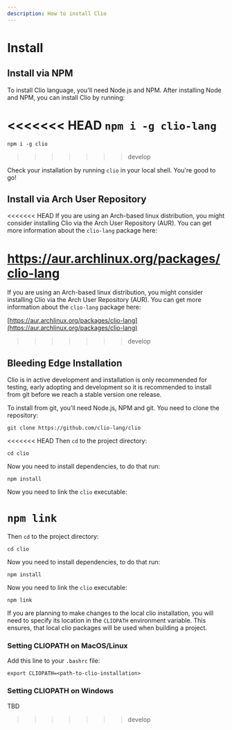 ```yaml
---
description: How to install Clio
---
```


# Install

## Install via NPM

To install Clio language, you'll need Node.js and NPM. After installing Node and NPM, you can install Clio by running:

<<<<<<< HEAD
`npm i -g clio-lang`
=======
`npm i -g clio`

> > > > > > > develop

Check your installation by running `clio` in your local shell. You're good to go!

## Install via Arch User Repository

<<<<<<< HEAD
If you are using an Arch-based linux distribution, you might consider installing Clio via the Arch User Repository (AUR).
You can get more information about the `clio-lang` package here:

# https://aur.archlinux.org/packages/clio-lang

If you are using an Arch-based linux distribution, you might consider installing Clio via the Arch User Repository \(AUR\). You can get more information about the `clio-lang` package here:

[https://aur.archlinux.org/packages/clio-lang](https://aur.archlinux.org/packages/clio-lang)

> > > > > > > develop

## Bleeding Edge Installation

Clio is in active development and installation is only recommended for testing, early adopting and development so it is recommended to install from git before we reach a stable version one release.

To install from git, you'll need Node.js, NPM and git. You need to clone the repository:

`git clone https://github.com/clio-lang/clio`

<<<<<<< HEAD
Then `cd` to the project directory:

`cd clio`

Now you need to install dependencies, to do that run:

`npm install`

Now you need to link the `clio` executable:

# `npm link`

Then `cd` to the project directory:

`cd clio`

Now you need to install dependencies, to do that run:

`npm install`

Now you need to link the `clio` executable:

`npm link`

If you are planning to make changes to the local clio installation, you will need to specify its location in the `CLIOPATH` environment variable. This ensures, that local clio packages will be used when building a project.

### Setting CLIOPATH on MacOS/Linux

Add this line to your `.bashrc` file:

```text
export CLIOPATH=<path-to-clio-installation>
```

### Setting CLIOPATH on Windows

TBD

> > > > > > > develop
